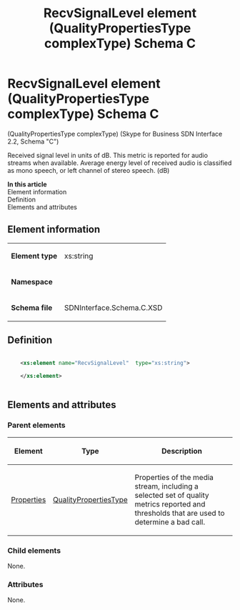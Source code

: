 ﻿---
title: RecvSignalLevel element (QualityPropertiesType complexType) Schema C
description: Describes the Schema C iteration of the RecvSignalLevel element (QualityPropertiesType complexType) and provides the element's definition and parent elements.
TOCTitle: RecvSignalLevel element
ms:assetid: 9b6b3573-16ac-adeb-c46d-6851002e7073
ms:mtpsurl: https://msdn.microsoft.com/library/Mt404828(v=office.16)
ms:contentKeyID: 68250740
ms.date: 08/24/2015
mtps_version: v=office.16
dev_langs:
- xml
---

# RecvSignalLevel element (QualityPropertiesType complexType) Schema C

(QualityPropertiesType complexType) (Skype for Business SDN Interface 2.2, Schema "C")

Received signal level in units of dB. This metric is reported for audio streams when available. Average energy level of received audio is classified as mono speech, or left channel of stereo speech. (dB)

**In this article**  
Element information  
Definition  
Elements and attributes  

## Element information

<table>
<colgroup>
<col />
<col />
</colgroup>
<tbody>
<tr class="odd">
<td><p><strong>Element type</strong></p></td>
<td><p>xs:string</p></td>
</tr>
<tr class="even">
<td><p><strong>Namespace</strong></p></td>
<td><p></p></td>
</tr>
<tr class="odd">
<td><p><strong>Schema file</strong></p></td>
<td><p>SDNInterface.Schema.C.XSD</p></td>
</tr>
</tbody>
</table>


## Definition

```xml

    <xs:element name="RecvSignalLevel"  type="xs:string">
    
    </xs:element>
  
```

## Elements and attributes

### Parent elements

<table>
<colgroup>
<col />
<col />
<col />
</colgroup>
<thead>
<tr class="header">
<th><p>Element</p></th>
<th><p>Type</p></th>
<th><p>Description</p></th>
</tr>
</thead>
<tbody>
<tr class="odd">
<td><p><a href="properties-element-qualitytype-complextype-skype-for-business-sdn-interface-2-2-schema-c.md">Properties</a></p></td>
<td><p><a href="qualitypropertiestype-complextype-skype-for-business-sdn-interface-2-2-schema-c.md">QualityPropertiesType</a></p></td>
<td><p>Properties of the media stream, including a selected set of quality metrics reported and thresholds that are used to determine a bad call.</p></td>
</tr>
</tbody>
</table>


### Child elements

None.

### Attributes

None.

